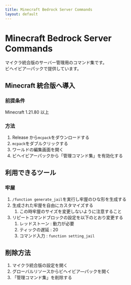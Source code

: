 ```yaml
---
title: Minecraft Bedrock Server Commands
layout: default
---
```


# Minecraft Bedrock Server Commands

マイクラ統合版のサーバー管理用のコマンド集です。  
ビヘイビア―パックで提供しています。

## Minecraft 統合版へ導入

### 前提条件

Minecraft 1.21.80 以上

### 方法

1. Release から`mcpack`をダウンロードする
1. `mcpack`をダブルクリックする
1. ワールドの編集画面を開く
1. ビヘイビアーパックから「管理コマンド集」を有効化する

## 利用できるツール

### 牢屋

1. `/function generate_jail`を実行し牢屋のひな形を生成する
1. 生成された牢屋を自由にカスタマイズする
   1. この時牢屋のサイズを変更しないように注意すること
1. リピートコマンドブロックの設定を以下のとおり変更する
   1. レッドストーン : 動力が必要
   1. ティックの遅延 : 20
   1. コマンド入力 : `function setting_jail`

## 削除方法

1. マイクラ統合版の設定を開く
1. グローバルリソースからビヘイビア―パックを開く
1. 「管理コマンド集」を削除する
